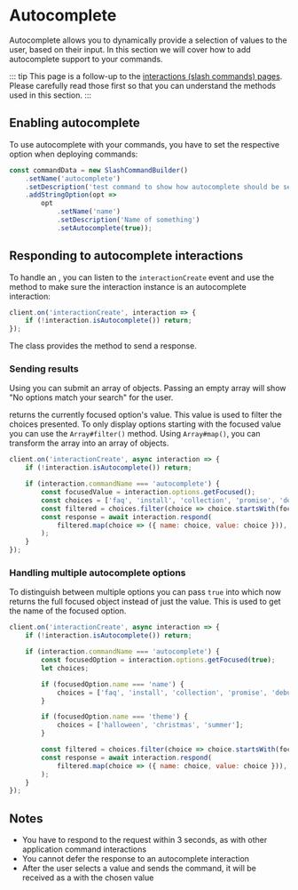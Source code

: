 # Autocomplete

Autocomplete allows you to dynamically provide a selection of values to the user, based on their input. In this section we will cover how to add autocomplete support to your commands.

::: tip
This page is a follow-up to the [interactions (slash commands) pages](/interactions/slash-commands.md). Please carefully read those first so that you can understand the methods used in this section.
:::

## Enabling autocomplete

To use autocomplete with your commands, you have to set the respective option when deploying commands:

```js {8}
const commandData = new SlashCommandBuilder()
	.setName('autocomplete')
	.setDescription('test command to show how autocomplete should be setup')
	.addStringOption(opt =>
		opt
			.setName('name')
			.setDescription('Name of something')
			.setAutocomplete(true));
```

## Responding to autocomplete interactions

To handle an <DocsLink path="class/AutocompleteInteraction" />, you can listen to the `interactionCreate` event and use the <DocsLink path="class/Interaction?scrollTo=isAutocomplete" /> method to make sure the interaction instance is an autocomplete interaction:

```js {2}
client.on('interactionCreate', interaction => {
	if (!interaction.isAutocomplete()) return;
});
```

The <DocsLink path="class/AutocompleteInteraction" /> class provides the <DocsLink path="class/AutocompleteInteraction?scrollTo=respond" /> method to send a response.

### Sending results

Using <DocsLink path="class/AutocompleteInteraction?scrollTo=respond" /> you can submit an array of <DocsLink path="typedef/ApplicationCommandOptionChoice" /> objects. Passing an empty array will show "No options match your search" for the user.

<DocsLink path="class/CommandInteractionOptionResolver?scrollTo=getFocused" /> returns the currently focused option's value. This value is used to filter the choices presented. To only display options starting with the focused value you can use the `Array#filter()` method. Using `Array#map()`, you can transform the array into an array of <DocsLink path="typedef/ApplicationCommandOptionChoice" /> objects.

```js {4-11}
client.on('interactionCreate', async interaction => {
	if (!interaction.isAutocomplete()) return;

	if (interaction.commandName === 'autocomplete') {
		const focusedValue = interaction.options.getFocused();
		const choices = ['faq', 'install', 'collection', 'promise', 'debug'];
		const filtered = choices.filter(choice => choice.startsWith(focusedValue));
		const response = await interaction.respond(
			filtered.map(choice => ({ name: choice, value: choice })),
		);
	}
});
```

### Handling multiple autocomplete options

To distinguish between multiple options you can pass `true` into <DocsLink path="class/CommandInteractionOptionResolver?scrollTo=getFocused" /> which now returns the full focused object instead of just the value. This is used to get the name of the focused option.

```js {5-16}
client.on('interactionCreate', async interaction => {
	if (!interaction.isAutocomplete()) return;

	if (interaction.commandName === 'autocomplete') {
		const focusedOption = interaction.options.getFocused(true);
		let choices;

		if (focusedOption.name === 'name') {
			choices = ['faq', 'install', 'collection', 'promise', 'debug'];
		}

		if (focusedOption.name === 'theme') {
			choices = ['halloween', 'christmas', 'summer'];
		}

		const filtered = choices.filter(choice => choice.startsWith(focusedOption.value));
		const response = await interaction.respond(
			filtered.map(choice => ({ name: choice, value: choice })),
		);
	}
});
```

## Notes

- You have to respond to the request within 3 seconds, as with other application command interactions
- You cannot defer the response to an autocomplete interaction
- After the user selects a value and sends the command, it will be received as a <DocsLink path="class/CommandInteraction" /> with the chosen value
